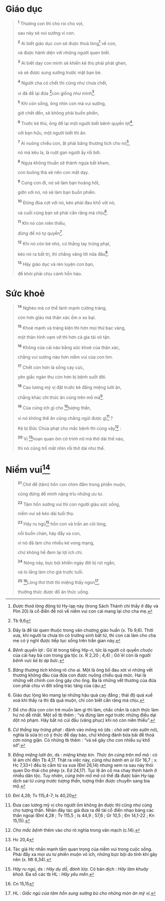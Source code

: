 # Giáo dục

> <sup><b>1</b></sup> Thương con thì cho roi cho vọt,
>
> sau này sẽ vui sướng vì con.
>
> <sup><b>2</b></sup> Ai biết giáo dục con sẽ được thoả lòng[^1-c300aeb7-cd5c-4f20-a30a-9c01974755f7] về con,
>
> và được hãnh diện với những người quen biết.
>
> <sup><b>3</b></sup> Ai biết dạy con mình sẽ khiến kẻ thù phải phát ghen,
>
> và sẽ được sung sướng trước mặt bạn bè.
>
> <sup><b>4</b></sup> Người cha có chết thì cũng như chưa chết,
>
> vì đã để lại đứa [^1@-c300aeb7-cd5c-4f20-a30a-9c01974755f7]con giống như mình[^2-c300aeb7-cd5c-4f20-a30a-9c01974755f7].
>
> <sup><b>5</b></sup> Khi còn sống, ông nhìn con mà vui sướng,
>
> giờ chết đến, sẽ không phải buồn phiền,
>
> <sup><b>6</b></sup> Trước kẻ thù, ông để lại một người biết bênh quyền lợi[^3-c300aeb7-cd5c-4f20-a30a-9c01974755f7],
>
> với bạn hữu, một người biết thi ân.
>
> <sup><b>7</b></sup> Ai nuông chiều con, ắt phải băng thương tích cho nó[^4-c300aeb7-cd5c-4f20-a30a-9c01974755f7],
>
> nó mà kêu la, là ruột gan người ấy rối bời.
>
> <sup><b>8</b></sup> Ngựa không thuần sẽ thành ngựa bất kham,
>
> con buông thả sẽ nên con mất dạy.
>
> <sup><b>9</b></sup> Cưng con đi, nó sẽ làm bạn hoảng hốt,
>
> giỡn với nó, nó sẽ làm bạn buồn phiền.
>
> <sup><b>10</b></sup> Đừng đùa cợt với nó, kẻo phải đau khổ với nó,
>
> và cuối cùng bạn sẽ phải cắn răng mà chịu[^5-c300aeb7-cd5c-4f20-a30a-9c01974755f7].
>
> <sup><b>11</b></sup> Khi nó còn niên thiếu,
>
> đừng để nó tự quyền[^6-c300aeb7-cd5c-4f20-a30a-9c01974755f7].
>
> <sup><b>12</b></sup> Khi nó còn bé nhỏ, cứ thẳng tay trừng phạt,
>
> kẻo nó ra bất trị, thì chẳng vâng lời nữa đâu[^7-c300aeb7-cd5c-4f20-a30a-9c01974755f7].
>
> <sup><b>13</b></sup> Hãy giáo dục và rèn luyện con bạn,
>
> để khỏi phải chịu cảnh hỗn hào.

# Sức khoẻ

> <sup><b>14</b></sup> Nghèo mà cơ thể lành mạnh cường tráng,
>
> còn hơn giàu mà thân xác ốm o xo bại.
>
> <sup><b>15</b></sup> Khoẻ mạnh và tráng kiện thì hơn mọi thứ bạc vàng,
>
> một thân hình vạm vỡ thì hơn cả gia tài vô tận.
>
> <sup><b>16</b></sup> Không của cải nào bằng sức khoẻ của thân xác,
>
> chẳng vui sướng nào hơn niềm vui của con tim.
>
> <sup><b>17</b></sup> Chết còn hơn là sống cay cực,
>
> yên giấc ngàn thu còn hơn bị bệnh suốt đời.
>
> <sup><b>18</b></sup> Cao lương mỹ vị đặt trước kẻ đắng miệng lười ăn,
>
> chẳng khác chi thức ăn cúng trên mồ mả[^8-c300aeb7-cd5c-4f20-a30a-9c01974755f7].
>
> <sup><b>19</b></sup> Của cúng ích gì cho [^2@-c300aeb7-cd5c-4f20-a30a-9c01974755f7]tượng thần,
>
> vì nó không thể ăn cũng chẳng ngửi được gì[^9-c300aeb7-cd5c-4f20-a30a-9c01974755f7] ?
>
> Kẻ bị Đức Chúa phạt cho mắc bệnh thì cũng vậy[^10-c300aeb7-cd5c-4f20-a30a-9c01974755f7] :
>
> <sup><b>20</b></sup> Vị [^3@-c300aeb7-cd5c-4f20-a30a-9c01974755f7]hoạn quan ôm cô trinh nữ mà thở dài thế nào,
>
> thì nó cũng trố mắt nhìn rồi thở dài như thế.

# Niềm vui[^11-c300aeb7-cd5c-4f20-a30a-9c01974755f7]

> <sup><b>21</b></sup> Chớ để (tâm) hồn con chìm đắm trong phiền muộn,
>
> cũng đừng để mình nặng trĩu những ưu tư.
>
> <sup><b>22</b></sup> Tâm hồn sướng vui thì con người giàu sức sống,
>
> niềm vui sẽ kéo dài tuổi thọ.
>
> <sup><b>23</b></sup> Hãy ru ngủ[^12-c300aeb7-cd5c-4f20-a30a-9c01974755f7] hồn con và trấn an cõi lòng,
>
> nỗi buồn chán, hãy đẩy xa con,
>
> vì nó đã làm cho nhiều kẻ vong mạng,
>
> chứ không hề đem lại lợi ích chi.
>
> <sup><b>24</b></sup> Nóng nảy, bực bội khiến ngày đời bị rút ngắn,
>
> và lo lắng làm cho già trước tuổi.
>
> <sup><b>25</b></sup> [^4@-c300aeb7-cd5c-4f20-a30a-9c01974755f7]Lòng thơ thới thì miệng thấy ngon[^13-c300aeb7-cd5c-4f20-a30a-9c01974755f7],
>
> thưởng thức được đồ ăn thức uống.

[^1-c300aeb7-cd5c-4f20-a30a-9c01974755f7]: _Được thoả lòng_ động từ Hy-lạp này (trong Sách Thánh chỉ thấy ở đây và Plm 20) là cổ điển để nói về niềm vui con cái mang lại cho cha mẹ.

[^2-c300aeb7-cd5c-4f20-a30a-9c01974755f7]: Đây là đề tài quen thuộc trong văn chương giáo huấn (x. Tb 9,6). Thời xưa, khi người ta chưa tin có trường sinh bất tử, thì con cái làm cho cha mẹ có ý nghĩ được tiếp tục sống trên trần gian này.

[^3-c300aeb7-cd5c-4f20-a30a-9c01974755f7]: _Bênh quyền lợi_ : Gö´ël trong tiếng Híp-ri, tức là người có quyền _chuộc_ của cải hay bà con trong gia tộc (x. R 2,20 ; 4,4) ; Gö´ël còn là người _bênh vực kẻ bị áp bức_.

[^4-c300aeb7-cd5c-4f20-a30a-9c01974755f7]: _Băng thương tích_ không rõ cho ai. Một là ông bố đau xót vì những vết thương không đâu của đứa con được nuông chiều quá mức. Hai là những vết chính con ông gây cho ông. Ba là những vết thương của đứa con phải chịu vì đời sống trác táng của cậu.

[^5-c300aeb7-cd5c-4f20-a30a-9c01974755f7]: Giáo dục lỏng lẻo mang lại những hậu quả cay đắng ; thái độ quá xuề xoà khi thấy ra thì đã quá muộn, chỉ còn biết cắn răng mà chịu.

[^6-c300aeb7-cd5c-4f20-a30a-9c01974755f7]: Để cho đứa con còn trẻ muốn làm gì thì làm, chắc chắn là cách thức làm hư nó dễ nhất. Một số tb thêm : “và đừng làm ngơ trước những điều dại dột nó phạm. Hãy bắt nó cúi đầu (vâng phục) khi nó còn niên thiếu”.

[^7-c300aeb7-cd5c-4f20-a30a-9c01974755f7]: _Cứ thẳng tay trừng phạt_ : đánh vào mông nó (ds : _chà xát vào sườn nó_), nghĩa là sửa trị có ý thức để dạy bảo, chứ không đánh bừa bãi để thoả cơn nóng giận. Có những tb thêm : “và sẽ gây cho con nhiều sự khổ sở”.

[^8-c300aeb7-cd5c-4f20-a30a-9c01974755f7]: _Đắng miệng lười ăn_, ds : _miệng khép kín_. _Thức ăn cúng trên mồ mả_ : có lẽ ám chỉ đến Tb 4,17. Thật ra việc này, cũng như _bánh an ủi_ (Gr 16,7 ; x. Hc 7,33+) đều bị cấm từ xa xưa (Đnl 26,14) nhưng xem ra sau này thói quen Do-thái cho phép (x. Ed 24,17). Tục lệ ăn cỗ ma chay thịnh hành ở nhiều dân tộc. Tuy nhiên, _cúng trên mồ mả_ có thể đã được bản Hy-lạp dịch sai từ _cúng trước tượng thần_, tượng thần được chuyển sang bia mộ.

[^9-c300aeb7-cd5c-4f20-a30a-9c01974755f7]: Đưa cao lương mỹ vị cho người ốm không ăn được thì cũng như cúng cho tượng thần. Nhân đây tác giả đưa ra đề tài cổ điển nhạo báng các thần ngoại (Đnl 4,28 ; Tv 115,5 ; Is 44,9 ; 57,6 ; Gr 10,5 ; Đn 14,1-22 ; Kn 15,15).

[^10-c300aeb7-cd5c-4f20-a30a-9c01974755f7]: _Cho mắc bệnh_ thêm vào cho rõ nghĩa trong văn mạch (c.14).

[^11-c300aeb7-cd5c-4f20-a30a-9c01974755f7]: Tác giả Hc nhấn mạnh tầm quan trọng của niềm vui trong cuộc sống. Phải đẩy xa mọi ưu tư phiền muộn vô ích, những bực bội do tính khí gây nên (x. Mt 6,34).

[^12-c300aeb7-cd5c-4f20-a30a-9c01974755f7]: _Hãy ru ngủ_, ds : _Hãy dụ dỗ, đánh lừa_. Có bản dịch : _Hãy làm khuây khoả_. Đa số các tb HL : _Hãy yêu mến_.

[^13-c300aeb7-cd5c-4f20-a30a-9c01974755f7]: HL : _Giấc ngủ của tâm hồn sung sướng bù cho những món ăn mỹ vị_.

[^1@-c300aeb7-cd5c-4f20-a30a-9c01974755f7]: Tb 9,6

[^2@-c300aeb7-cd5c-4f20-a30a-9c01974755f7]: Đnl 4,28; Tv 115,4-7; Is 40,20

[^3@-c300aeb7-cd5c-4f20-a30a-9c01974755f7]: Hc 20,4

[^4@-c300aeb7-cd5c-4f20-a30a-9c01974755f7]: Cn 15,15
